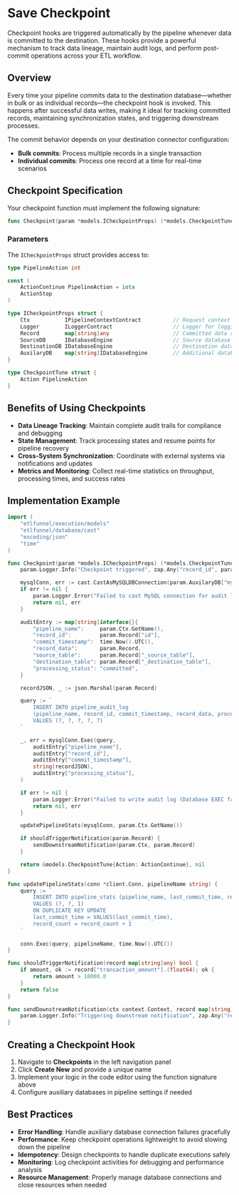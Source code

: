 # Save Checkpoint

Checkpoint hooks are triggered automatically by the pipeline whenever data is committed to the destination. These hooks provide a powerful mechanism to track data lineage, maintain audit logs, and perform post-commit operations across your ETL workflow.

## Overview

Every time your pipeline commits data to the destination database—whether in bulk or as individual records—the checkpoint hook is invoked. This happens after successful data writes, making it ideal for tracking committed records, maintaining synchronization states, and triggering downstream processes.

The commit behavior depends on your destination connector configuration:
- **Bulk commits**: Process multiple records in a single transaction
- **Individual commits**: Process one record at a time for real-time scenarios

## Checkpoint Specification

Your checkpoint function must implement the following signature:

```go
func Checkpoint(param *models.ICheckpointProps) (*models.CheckpointTune, error)
```

### Parameters

The `ICheckpointProps` struct provides access to:

```go
type PipelineAction int

const (
	ActionContinue PipelineAction = iota
	ActionStop
)

type ICheckpointProps struct {
    Ctx           IPipelineContextContract          // Request context for logging and operations
    Logger        ILoggerContract                   // Logger for logging any message
    Record        map[string]any                    // Committed data record
    SourceDB      IDatabaseEngine                   // Source database connection
    DestinationDB IDatabaseEngine                   // Destination database connection
    AuxilaryDB    map[string]IDatabaseEngine        // Additional database connections
}

type CheckpointTune struct {
	Action PipelineAction
}
```

## Benefits of Using Checkpoints

- **Data Lineage Tracking**: Maintain complete audit trails for compliance and debugging
- **State Management**: Track processing states and resume points for pipeline recovery
- **Cross-System Synchronization**: Coordinate with external systems via notifications and updates
- **Metrics and Monitoring**: Collect real-time statistics on throughput, processing times, and success rates

## Implementation Example

```go
import (
    "etlfunnel/execution/models"
    "etlfunnel/database/cast"
    "encoding/json"
    "time"
)

func Checkpoint(param *models.ICheckpointProps) (*models.CheckpointTune, error) {
	param.Logger.Info("Checkpoint triggered", zap.Any("record_id", param.Record["id"]))

	mysqlConn, err := cast.CastAsMySQLDBConnection(param.AuxilaryDB["mysql"])
	if err != nil {
		param.Logger.Error("Failed to cast MySQL connection for audit log", zap.Error(err))
		return nil, err
	}

	auditEntry := map[string]interface{}{
		"pipeline_name":     param.Ctx.GetName(),
		"record_id":         param.Record["id"],
		"commit_timestamp":  time.Now().UTC(),
		"record_data":       param.Record,
		"source_table":      param.Record["_source_table"],
		"destination_table": param.Record["_destination_table"],
		"processing_status": "committed",
	}

	recordJSON, _ := json.Marshal(param.Record)

	query := `
		INSERT INTO pipeline_audit_log 
		(pipeline_name, record_id, commit_timestamp, record_data, processing_status)
		VALUES (?, ?, ?, ?, ?)
	`

	_, err = mysqlConn.Exec(query,
		auditEntry["pipeline_name"],
		auditEntry["record_id"],
		auditEntry["commit_timestamp"],
		string(recordJSON),
		auditEntry["processing_status"],
	)

	if err != nil {
		param.Logger.Error("Failed to write audit log (Database EXEC failed)", zap.Error(err))
		return nil, err
	}

	updatePipelineStats(mysqlConn, param.Ctx.GetName())

	if shouldTriggerNotification(param.Record) {
		sendDownstreamNotification(param.Ctx, param.Record)
	}

	return &models.CheckpointTune{Action: ActionContinue}, nil
}

func updatePipelineStats(conn *client.Conn, pipelineName string) {
    query := `
        INSERT INTO pipeline_stats (pipeline_name, last_commit_time, record_count)
        VALUES (?, ?, 1)
        ON DUPLICATE KEY UPDATE
        last_commit_time = VALUES(last_commit_time),
        record_count = record_count + 1
    `
    
    conn.Exec(query, pipelineName, time.Now().UTC())
}

func shouldTriggerNotification(record map[string]any) bool {
    if amount, ok := record["transaction_amount"].(float64); ok {
        return amount > 10000.0
    }
    return false
}

func sendDownstreamNotification(ctx context.Context, record map[string]any) {
    param.Logger.Info("Triggering downstream notification", zap.Any("record", record))
}
```

## Creating a Checkpoint Hook

1. Navigate to **Checkpoints** in the left navigation panel
2. Click **Create New** and provide a unique name
3. Implement your logic in the code editor using the function signature above
4. Configure auxiliary databases in pipeline settings if needed

## Best Practices

- **Error Handling**: Handle auxiliary database connection failures gracefully
- **Performance**: Keep checkpoint operations lightweight to avoid slowing down the pipeline
- **Idempotency**: Design checkpoints to handle duplicate executions safely
- **Monitoring**: Log checkpoint activities for debugging and performance analysis
- **Resource Management**: Properly manage database connections and close resources when needed